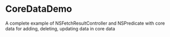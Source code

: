 # CoreDataDemo
A complete example of NSFetchResultController and NSPredicate with core data for adding, deleting, updating data in core data
